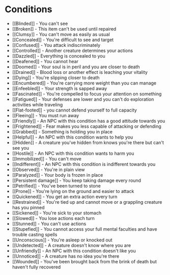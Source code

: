 # Conditions
* [[Blinded]] - You can't see
* [[Broken]] - This item can't be used until repaired
* [[Clumsy]] - You can't move as easily as usual
* [[Concealed]] - You're difficult to see and target
* [[Confused]] - You attack indiscriminately
* [[Controlled]] - Another creature determines your actions
* [[Dazzled]] - Everything is concealed to you
* [[Deafened]] - You cannot hear
* [[Doomed]] - Your soul is in peril and you are closer to death
* [[Drained]] - Blood loss or another effect is leaching your vitality
* [[Dying]] - You're slipping closer to death
* [[Encumbered]] - You're carrying more weight than you can manage
* [[Enfeebled]] - Your strength is sapped away
* [[Fascinated]] - You're compelled to focus your attention on something
* [[Fatigued]] - Your defenses are lower and you can't do exploration activities while traveling
* [[Flat-footed]] - you cannot defend yourself to full capacity
* [[Fleeing]] - You must run away
* [[Friendly]] - An NPC with this condition has a good attitude towards you
* [[Frightened]] - Fear makes you less capable of attacking or defending
* [[Grabbed]] - Something is holding you in place
* [[Helpful]] - An NPC with this condition wants to help you
* [[Hidden]] - A creature you've hidden from knows you're there but can't see you
* [[Hostile]] - An NPC with this condition wants to harm you
* [[Immobilized]] - You can't move
* [[Indifferent]] - An NPC with this condition is indifferent towards you
* [[Observed]] - You're in plain view
* [[Paralyzed]] - Your body is frozen in place
* [[Persistent damage]] - You keep taking damage every round
* [[Petrified]] - You've been turned to stone
* [[Prone]] - You're lying on the ground and easier to attack
* [[Quickened]] - You get an extra action every turn
* [[Restrained]] - You're tied up and cannot move or a grappling creature has you pinned
* [[Sickened]] - You're sick to your stomach
* [[Slowed]] - You lose actions each turn
* [[Stunned]] - You can't use actions
* [[Stupefied]] - You cannot access your full mental faculties and have trouble casting spells
* [[Unconscious]] - You're asleep or knocked out
* [[Undetected]] - A creature doesn't know where you are
* [[Unfriendly]] - An NPC with this condition doesn't like you
* [[Unnoticed]] - A creature has no idea you're there
* [[Wounded]] - You've been brought back from the brink of death but haven't fully recovered
